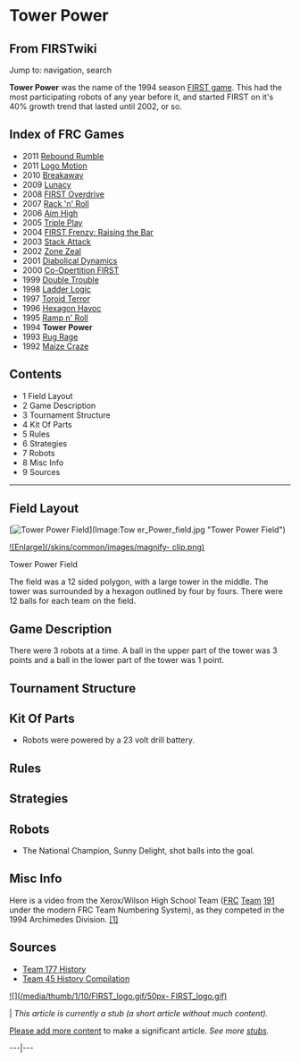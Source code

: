 # Tower Power

## From FIRSTwiki

Jump to: navigation, search

**Tower Power** was the name of the 1994 season [FIRST game](FRC_Games "FRC Games"). This had the most participating robots of any year before it, and started FIRST on it's 40% growth trend that lasted until 2002, or so.

## Index of FRC Games

- 2011 [Rebound Rumble](Rebound_Rumble "Rebound Rumble")
- 2011 [Logo Motion](Logo_Motion "Logo Motion")
- 2010 [Breakaway](Breakaway "Breakaway")
- 2009 [Lunacy](Lunacy "Lunacy")
- 2008 [FIRST Overdrive](FIRST_Overdrive "FIRST Overdrive")
- 2007 [Rack 'n' Roll](Rack_%27n%27_Roll "Rack 'n' Roll")
- 2006 [Aim High](aim-high)
- 2005 [Triple Play](triple-play)
- 2004 [FIRST Frenzy: Raising the Bar](FIRST_Frenzy:_Raising_the_Bar "FIRST Frenzy: Raising the Bar")
- 2003 [Stack Attack](Stack_Attack "Stack Attack")
- 2002 [Zone Zeal](Zone_Zeal "Zone Zeal")
- 2001 [Diabolical Dynamics](Diabolical_Dynamics "Diabolical Dynamics")
- 2000 [Co-Opertition FIRST](Co-Opertition_FIRST "Co-Opertition FIRST")
- 1999 [Double Trouble](Double_Trouble "Double Trouble")
- 1998 [Ladder Logic](Ladder_Logic "Ladder Logic")
- 1997 [Toroid Terror](Toroid_Terror "Toroid Terror")
- 1996 [Hexagon Havoc](Hexagon_Havoc "Hexagon Havoc")
- 1995 [Ramp n' Roll](Ramp_n%27_Roll "Ramp n' Roll")
- 1994 **Tower Power**
- 1993 [Rug Rage](Rug_Rage "Rug Rage")
- 1992 [Maize Craze](Maize_Craze "Maize Craze")

## Contents

- 1 Field Layout
- 2 Game Description
- 3 Tournament Structure
- 4 Kit Of Parts
- 5 Rules
- 6 Strategies
- 7 Robots
- 8 Misc Info
- 9 Sources

--------------------------------------------------------------------------------

## Field Layout

[![Tower Power Field](/media/a/af/Tower_Power_field.jpg)](Image:Tow
er_Power_field.jpg "Tower Power Field")

[![Enlarge](/skins/common/images/magnify-
clip.png)](Image:Tower_Power_field.jpg "Enlarge")

Tower Power Field

The field was a 12 sided polygon, with a large tower in the middle. The tower was surrounded by a hexagon outlined by four by fours. There were 12 balls for each team on the field.

## Game Description

There were 3 robots at a time. A ball in the upper part of the tower was 3 points and a ball in the lower part of the tower was 1 point.

## Tournament Structure

## Kit Of Parts

- Robots were powered by a 23 volt drill battery.

## Rules

## Strategies

## Robots

- The National Champion, Sunny Delight, shot balls into the goal.

## Misc Info

Here is a video from the Xerox/Wilson High School Team ([FRC](FRC "FRC") [Team](team) [191](191 "191") under the modern FRC Team Numbering System), as they competed in the 1994 Archimedes Division. [[1]](http://video.google.com/videoplay?docid=7056934861850183073 "http://video.google.com/videoplay?docid=7056934861850183073")

## Sources

- [Team 177 History](http://www.swindsor.k12.ct.us/Highschool/activities/clubs/first/1994.html "http://www.swindsor.k12.ct.us/Highschool/activities/clubs/first/1994.html")
- [Team 45 History Compilation](http://www.technokats.org/historyproject.php "http://www.technokats.org/historyproject.php")

[![](/media/thumb/1/10/FIRST_logo.gif/50px-
FIRST_logo.gif)](Image:FIRST_logo.gif)

| _This article is currently a stub (a short article without much content)._

[Please add more content](http://www.firstwiki.net/index.php?title=Tower_Power&action=edit "http://www.firstwiki.net/index.php?title=Tower_Power&action=edit") to make a significant article. _See more [stubs](Special:Shortpages "Special:Shortpages")._

---|---
